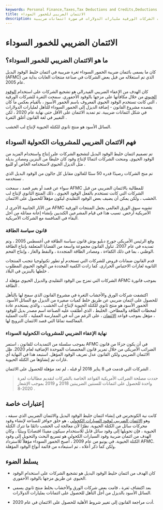 ```yaml
---
keywords: Personal Finance,Taxes,Tax Deductions and Credits,Deductions and Credits
title: الائتمان الضريبي للخمور السوداء
description: الائتمان الضريبي للخمور السوداء هو اسم عام لثغرة في قانون الضرائب منحت الشركات الورقية مليارات الدولارات في صورة ائتمانات ضريبية.
---
```


# الائتمان الضريبي للخمور السوداء
## ما هو الائتمان الضريبي للخمور السوداء؟

كان ما يسمى بائتمان ضريبة الخمور السوداء ثغرة ضريبية في ائتمان خليط الوقود البديل (AFMC) الذي تم استغلاله من قبل بعض الشركات في صناعة منتجات الغابات بداية من عام 2005.

كان الهدف من الإعفاء الضريبي الفيدرالي هو تشجيع الشركات على استخدام [الوقود الحيوي](/biofuel) من خلال مكافأتها على مزجها بالوقود الأحفوري. سمحت الثغرة للشركات الورقية ، التي كانت تستخدم الوقود الحيوي المعروف باسم الخمور الأسود ، بالقيام بعكس ما كان يقصده مشروع القانون - إضافة الديزل إلى الخمور السوداء للتأهل لمليارات الدولارات في شكل ائتمانات ضريبية. تم تمديد الائتمان على الأقل حتى نهاية عام 2020 ، لكن التغيير في لغة القانون أغلق الثغرة .

السائل الأسود هو منتج ثانوي للكتلة الحيوية لإنتاج لب الخشب.

## فهم الائتمان الضريبي للمشروبات الكحولية السوداء

تم تصميم ائتمان خليط الوقود البديل لتشجيع الشركات على إنتاج واستخدام المزيد من الوقود الحيوي. ومنحت الشركات ائتمانًا لإنتاج وقود كان خليطًا من البنزين ومصادر بديلة مثل الديزل الحيوي لاستخدامه الخاص أو للبيع .

تم منح الشركات رصيدًا قدره 50 سنتًا للغالون مقابل كل جالون من الوقود البديل الذي تستخدمه .

سواء عن قصد أو بغير قصد ، سمحت AFMC للمطالبة بالائتمان الضريبي من قبل الشركات التي كانت تستخدم بالفعل الوقود الحيوي ، ذلك المنتج الثانوي لإنتاج لب الخشب ، ولكن يمكن أن يضيف بعض الوقود التقليدي ليكون مؤهلاً للحصول على الائتمان.

من الآثار الجانبية الأخرى لـ AFMC تشويه سوق الورق العالمي بجعل المنتجات الورقية الأمريكية أرخص. تسبب هذا في قيام المشرعين الكنديين بإنشاء إعانة مماثلة من أجل البقاء في المنافسة مع الشركات الأمريكية.

### قانون سياسة الطاقة

وقع الرئيس الأمريكي جورج دبليو بوش قانون سياسة الطاقة في أغسطس 2005 ، وتم تمديده في عام 2007. تناول القانون مجموعة واسعة من القضايا المتعلقة بإنتاج الطاقة الوطني ، بما في ذلك الكفاءة ، ومصادر الطاقة المتجددة ، والنفط والغاز ، وإنتاج الفحم.

قدم القانون ضمانات قروض للشركات التي تستخدم أو تطور تكنولوجيا تتجنب المنتجات الثانوية لغازات الاحتباس الحراري. كما زادت الكمية المحددة من الوقود الحيوي المطلوب خلطها بالبنزين في البلاد .

الشركات التي تمزج بين الوقود التقليدي والديزل الحيوي مؤهلة لـ AFMC بموجب فاتورة الطاقة .

اكتشفت شركات الورق والأخشاب الثغرة في مشروع القانون الذي سمح لها بالتأهل للحصول على ائتمان ضريبي عن طريق خلط كميات صغيرة من الديزل مع السائل الأسود. الخمور الأسود هو منتج ثانوي للكتلة الحيوية لإنتاج لب الخشب ، والذي يستخدم عادة لمحطات الطاقة والمطاحن. الخليط ، الذي أطلقت عليه الصناعة اسم مصدر بديل للوقود ، مؤهل بموجب قواعد [الائتمان](/credit) ، على الرغم من أنه في الممارسة العملية ، كانت العملية المعاكسة تمامًا التي قصد الائتمان الترويج لها.

### نهاية الإعفاء الضريبي للمشروبات الكحولية السوداء

بموجب سلسلة من التمديدات للقانون ، استمر AFMC في أن يكون جزءًا من قانون الضرائب الأمريكي من خلال تمرير قانون المخصصات الموحدة الإضافية لعام 2020. ظل الائتمان الضريبي ولكن القانون عدل تعريف الوقود المؤهل. استبعد هذا في النهاية أي غازات تم إنشاؤها من الكتلة الحيوية.

الشركات التي قدمت في 8 يناير 2018 أو قبله ، لم تعد مؤهلة للحصول على الائتمان .

> حددت مصلحة الضرائب الأمريكية القواعد الخاصة بالشركات لتقديم مطالبات لمرة واحدة للحصول على ائتمانات للسنتين الضريبتين 2018 و 2019 بموجب الإشعار 2020-8 .

>

## إعتبارات خاصة

كانت نية الكونجرس في إنشاء ائتمان خليط الوقود البديل والائتمان الضريبي الذي سبقه ، وهو [الائتمان الضريبي لوقود السيارات الكحولي](/alternative-fuels-credit) ، هو خلق حوافز للصناعة لإنشاء وقود محركات سائل من الكتلة الحيوية. نظرًا لأن معالجة لب الخشب دائمًا ما تترك الكتلة الحيوية ، فإن تحويلها إلى وقود سائل قابل للاستخدام سيكون مفيدًا اقتصاديًا وبيئيًا ، وكان الهدف من ائتمان ضريبة وقود السيارات الكحولي هو تسريع البحث والتحويل إلى وقود الكتلة الحيوية. في يونيو من عام 2009 ، أصبح الخمور السوداء مؤهلاً للاسترداد AFMC. ولكن كما ذكر أعلاه ، تم استبعاده من قائمة أنواع الوقود المؤهلة.

## يسلط الضوء

- كان الهدف من ائتمان خليط الوقود البديل هو تشجيع الشركات على استخدام الوقود الحيوي عن طريق مزجها بالوقود الأحفوري.

- بعد اكتشاف ثغرة ، قامت بعض شركات الورق والأخشاب بخلط منتج ثانوي يسمى السائل الأسود بالديزل من أجل التأهل للحصول على ائتمانات بمليارات الدولارات.

- أدت مراجعة القانون إلى تغيير شروط الأهلية للحصول على الائتمان في عام 2020.

